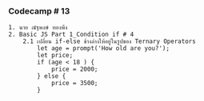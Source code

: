 ### Codecamp # 13
    1. นาย ณัฐพงษ์ ทองพึง
    2. Basic JS Part 1_Condition if # 4
        2.1 เปลี่ยน if-else ข้างล่างให้อยู่ในรูปของ Ternary Operators
            let age = prompt('How old are you?');
            let price;
            if (age < 18 ) {
                price = 2000;
            } else {
                price = 3500;
            }